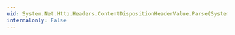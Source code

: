 ```yaml
---
uid: System.Net.Http.Headers.ContentDispositionHeaderValue.Parse(System.String)
internalonly: False
---
```

